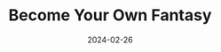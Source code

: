 ---
title: Become Your Own Fantasy
tags: [Analog]
date: 2024-02-26
bookToc: false
image: fantasy.webp
summary: "Digital collage, hand typography"
---